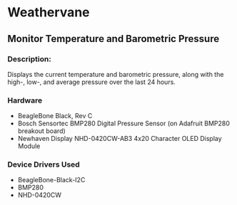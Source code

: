 # Weathervane
## Monitor Temperature and Barometric Pressure

### Description:
Displays the current temperature and barometric pressure, along with the high-, low-, and average pressure over the last 24 hours.

### Hardware
* BeagleBone Black, Rev C
* Bosch Sensortec BMP280 Digital Pressure Sensor (on Adafruit BMP280 breakout board)
* Newhaven Display NHD-0420CW-AB3 4x20 Character OLED Display Module

### Device Drivers Used
* BeagleBone-Black-I2C
* BMP280
* NHD-0420CW
